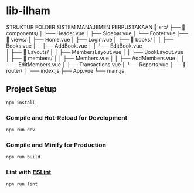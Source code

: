 # lib-ilham

STRUKTUR FOLDER SISTEM MANAJEMEN PERPUSTAKAAN
📁 src/
├── 📁 components/
│   ├── Header.vue
│   ├── Sidebar.vue
│   └── Footer.vue
├── 📁 views/
│   ├── Home.vue
│   ├── Login.vue
│   ├── 📁 books/
│   │   ├── Books.vue
│   │   ├── AddBook.vue
│   │   └── EditBook.vue  
│   ├── 📁 Layouts/
│   │   ├── MembersLayout.vue
│   │   └── BookLayout.vue      
│   ├── 📁 members/
│   │   ├── Members.vue
│   │   ├── AddMembers.vue
│   │   └── EditMembers.vue
│   ├── Transactions.vue
│   └── Reports.vue
├── 📁 router/
│   └── index.js
├── App.vue
└── main.js


## Project Setup

```sh
npm install
```

### Compile and Hot-Reload for Development

```sh
npm run dev
```

### Compile and Minify for Production

```sh
npm run build
```

### Lint with [ESLint](https://eslint.org/)

```sh
npm run lint
```
